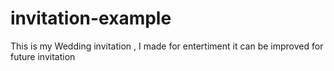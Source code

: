 # invitation-example
 This is my Wedding invitation , I made for entertiment
 it can be improved for future invitation
 
